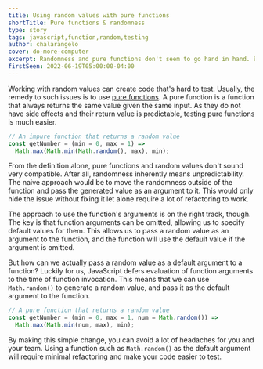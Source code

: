 ```yaml
---
title: Using random values with pure functions
shortTitle: Pure functions & randomness
type: story
tags: javascript,function,random,testing
author: chalarangelo
cover: do-more-computer
excerpt: Randomness and pure functions don't seem to go hand in hand. But where there's a will, there's a way.
firstSeen: 2022-06-19T05:00:00-04:00
---
```


Working with random values can create code that's hard to test. Usually, the remedy to such issues is to use [pure functions](/articles/javascript-pure-functions). A pure function is a function that always returns the same value given the same input. As they do not have side effects and their return value is predictable, testing pure functions is much easier.

```js
// An impure function that returns a random value
const getNumber = (min = 0, max = 1) =>
  Math.max(Math.min(Math.random(), max), min);
```

From the definition alone, pure functions and random values don't sound very compatible. After all, randomness inherently means unpredictability. The naive approach would be to move the randomness outside of the function and pass the generated value as an argument to it. This would only hide the issue without fixing it let alone require a lot of refactoring to work.

The approach to use the function's arguments is on the right track, though. The key is that function arguments can be omitted, allowing us to specify default values for them. This allows us to pass a random value as an argument to the function, and the function will use the default value if the argument is omitted.

But how can we actually pass a random value as a default argument to a function? Luckily for us, JavaScript defers evaluation of function arguments to the time of function invocation. This means that we can use `Math.random()` to generate a random value, and pass it as the default argument to the function.

```js
// A pure function that returns a random value
const getNumber = (min = 0, max = 1, num = Math.random()) =>
  Math.max(Math.min(num, max), min);
```

By making this simple change, you can avoid a lot of headaches for you and your team. Using a function such as `Math.random()` as the default argument will require minimal refactoring and make your code easier to test.
